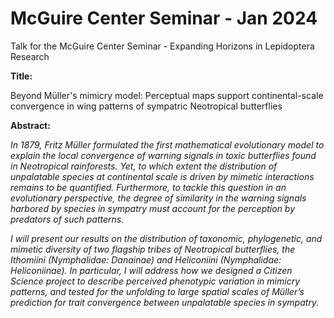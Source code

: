 # McGuire Center Seminar - Jan 2024

Talk for the McGuire Center Seminar - Expanding Horizons in Lepidoptera Research

**Title:**

Beyond Müller's mimicry model: Perceptual maps support continental-scale convergence in wing patterns of sympatric Neotropical butterflies

**Abstract:**

*In 1879, Fritz Müller formulated the first mathematical evolutionary model to explain the local convergence of warning signals in toxic butterflies found in Neotropical rainforests. Yet, to which extent the distribution of unpalatable species at continental scale is driven by mimetic interactions remains to be quantified. Furthermore, to tackle this question in an evolutionary perspective, the degree of similarity in the warning signals harbored by species in sympatry must account for the perception by predators of such patterns.* 

*I will present our results on the distribution of taxonomic, phylogenetic, and mimetic diversity of two flagship tribes of Neotropical butterflies, the Ithomiini (Nymphalidae: Danainae) and Heliconiini (Nymphalidae: Heliconiinae). In particular, I will address how we designed a Citizen Science project to describe perceived phenotypic variation in mimicry patterns, and tested for the unfolding to large spatial scales of Müller’s prediction for trait convergence between unpalatable species in sympatry.*
